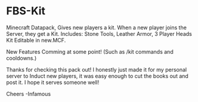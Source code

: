 # FBS-Kit
Minecraft Datapack, Gives new players a kit.
     When a new player joins the Server, they get a Kit.
     Includes: Stone Tools, Leather Armor, 3 Player Heads
     Kit Editable in new.MCF.
     
New Features Comming at some point!  (Such as /kit commands and cooldowns.)

Thanks for checking this pack out!  I honestly just made it for my personal server to Induct new players,
it was easy enough to cut the books out and post it.  I hope it serves someone well!

Cheers
-Infamous
